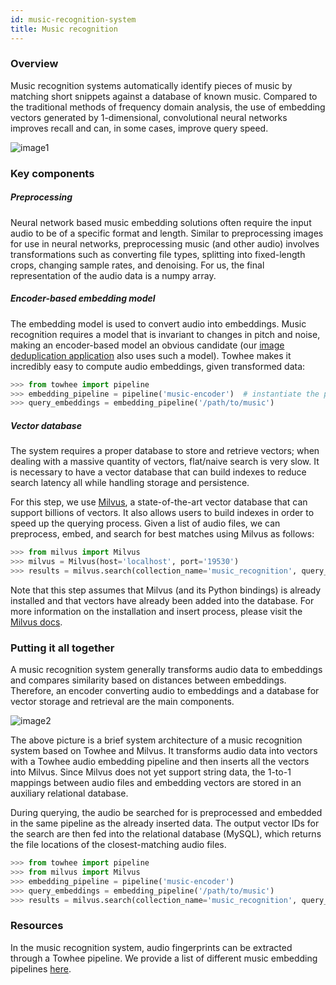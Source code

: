 ```yaml
---
id: music-recognition-system
title: Music recognition
---
```


### Overview

Music recognition systems automatically identify pieces of music by matching short snippets against a database of known music. Compared to the traditional methods of frequency domain analysis, the use of embedding vectors generated by 1-dimensional, convolutional neural networks improves recall and can, in some cases, improve query speed.

![image1](music_intro.png)

### Key components

##### Preprocessing

Neural network based music embedding solutions often require the input audio to be of a specific format and length. Similar to preprocessing images for use in neural networks, preprocessing music (and other audio) involves transformations such as converting file types, splitting into fixed-length crops, changing sample rates, and denoising. For us, the final representation of the audio data is a numpy array.

##### Encoder-based embedding model

The embedding model is used to convert audio into embeddings. Music recognition requires a model that is invariant to changes in pitch and noise, making an encoder-based model an obvious candidate (our [image deduplication application](tutorials/image-deduplication) also uses such a model). Towhee makes it incredibly easy to compute audio embeddings, given transformed data:

```python
>>> from towhee import pipeline
>>> embedding_pipeline = pipeline('music-encoder')  # instantiate the pipeline
>>> query_embeddings = embedding_pipeline('/path/to/music')
```

##### Vector database

The system requires a proper database to store and retrieve vectors; when dealing with a massive quantity of vectors, flat/naive search is very slow. It is necessary to have a vector database that can build indexes to reduce search latency all while handling storage and persistence.

For this step, we use [Milvus](https://milvus.io), a state-of-the-art vector database that can support billions of vectors. It also allows users to build indexes in order to speed up the querying process. Given a list of audio files, we can preprocess, embed, and search for best matches using Milvus as follows:

```python
>>> from milvus import Milvus
>>> milvus = Milvus(host='localhost', port='19530')
>>> results = milvus.search(collection_name='music_recognition', query_records=query_embeddings, top_k=10, params={'nprobe': 16})
```

Note that this step assumes that Milvus (and its Python bindings) is already installed and that vectors have already been added into the database. For more information on the installation and insert process, please visit the [Milvus docs](https://milvus.io/docs/v1.1.1/install_milvus.md).

### Putting it all together

A music recognition system generally transforms audio data to embeddings and compares similarity based on distances between embeddings. Therefore, an encoder converting audio to embeddings and a database for vector storage and retrieval are the main components.

![image2](music_system.png)

The above picture is a brief system architecture of a music recognition system based on Towhee and Milvus. It transforms audio data into vectors with a Towhee audio embedding pipeline and then inserts all the vectors into Milvus. Since Milvus does not yet support string data, the 1-to-1 mappings between audio files and embedding vectors are stored in an auxiliary relational database.

During querying, the audio be searched for is preprocessed and embedded in the same pipeline as the already inserted data. The output vector IDs for the search are then fed into the relational database (MySQL), which returns the file locations of the closest-matching audio files. 

```python
>>> from towhee import pipeline
>>> from milvus import Milvus
>>> embedding_pipeline = pipeline('music-encoder')
>>> query_embeddings = embedding_pipeline('/path/to/music')
>>> results = milvus.search(collection_name='music_recognition', query_records=query_embeddings, top_k=10, params={'nprobe': 16})
```

### Resources

In the music recognition system, audio fingerprints can be extracted through a Towhee pipeline. We provide a list of different music embedding pipelines [here](https://hub.towhee.io/pipelines).
